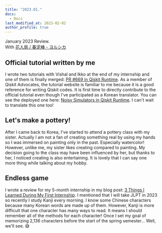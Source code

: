 ```yaml
---
title: "2023.01."
docs:
  - Docs
last_modified_at: 2023-02-02
author_profile: true
---
```


January 2023 Review.<br/>
With [花人局 / 春泥棒 - ヨルシカ](https://youtu.be/Ht6lcYg9Zfo)

## Official tutorial written by me

I wrote two tutorials with Vishal and Ikko at the end of my internship and
one of them is finally merged: [PR #669 in Qiskit Runtime](https://github.com/Qiskit/qiskit-ibm-runtime/pull/669).
As a member of Qiskit Advocates, the tutorial website is familiar to me
because it is a good reference for writing Qiskit codes.
It is first time to directly contribute to the official tutorial even though
I've participated as a Korean translator.
You can see the deployed one here:
[Noisy Simulators in Qiskit Runtime](https://qiskit.org/documentation/partners/qiskit_ibm_runtime/how_to/noisy_simulators.html).
I can't wait to translate this one too!

## Let's make a pottery!

After I came back to Korea, I've started to attend a pottery class with my sister.
Actually I am not a fan of creating something real by using my hands so I was immersed on painting only in the past.
Especially watercolor!
However, unlike me, my sister likes creating compared to painting.
My decision going to the class may have been influenced by her, but thanks to her, I noticed creating is also entertaining.
It is lovely that I can say one more thing while talking about my hobby.

## Endless game

I wrote a review for my 5-month internship in my blog post:
[3 Things I Learned During My First Internship](https://tula3and.github.io/experience/3-things-I-learned-in-my-first-internship/#).
I mentioned that I will take JLPT in 2023 so recently I study Kanji every morning.
I know some Chinese characters because many Korean words are made up of them.
However, Kanji is more difficult that one character has many ways to read.
It means I should remember all of the methods for each character!
Once I set my goal of memorizing 2,136 characters before the start of the spring semester...
Well, we'll see. 😅 
